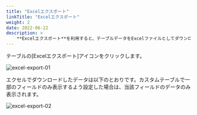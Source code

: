 ```yaml
---
title: "Excelエクスポート"
linkTitle: "Excelエクスポート"
weight: 2
date: 2022-06-22
description: >
    **Excelエクスポート**を利用すると、テーブルデータをExcelファイルとしてダウンロードすることができます。
---
```


テーブルの[Excelエクスポート]アイコンをクリックします。

![excel-export-01](/jp/docs/guides/advanced/excel-export-img/excel-export-01.png)

エクセルでダウンロードしたデータは以下のとおりです。カスタムテーブルで一部のフィールドのみ表示するよう設定した場合は、当該フィールドのデータのみ表示されます。

![excel-export-02](/jp/docs/guides/advanced/excel-export-img/excel-export-02.png)
